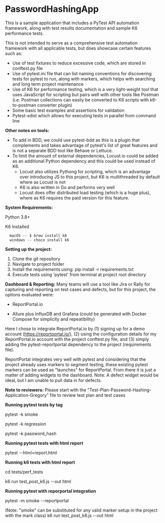 # PasswordHashingApp
This is a sample application that includes a PyTest API automation framework, along with test results documentation and sample K6 performance tests.

This is not intended to serve as a comprehensive test automation framework with all applicable tests, but does showcase certain features such as:
  - Use of test fixtures to reduce excessive code, which are stored in conftest.py file
  - Use of pytest.ini file that can list naming conventions for discovering tests for pytest to run, along with markers, which helps with searching and long term project maintenance
  - Use of K6 for performance testing, which is a very light-weight tool that uses JavaScript for scripting but pairs well with other tools like Postman (i.e. Postman collections
    can easily be converted to K6 scripts with k6-to-postman converter plugin)
  - Some basic test examples and assertions for validation
  - Pytest-xdist which allows for executing tests in parallel from command line
  
**Other notes on tools:**
  - To add in BDD, we could use pytest-bdd as this is a plugin that complements and takes advantage of pytest's list of great features and is not a separate BDD tool like Behave or Lettuce.
  - To limit the amount of external dependencies, Locust.io could be added as an additional Python dependency and this could be used instead of K6.
     - Locust also utilizes Pythong for scripting, which is an advantage over introducing JS to this project, but K6 is multithreaded by default where as Locust is not
     - K6 is also written in Go and performs very well
     - Locust does offer distributed load testing (which is a huge plus), where as K6 requires the paid version for this feature. 
     
 **System Requirements:**
 
   Python 3.8+

   K6 Installed 

      macOS -- $ brew install k6
      windows -- choco install k6 
   
 **Setting up the project:**
  1. Clone the git repository
  2. Navigate to project folder
  3. Install the requirements using: pip install -r requirements.txt
  4. Execute tests using 'pytest' from terminal at project root directory

**Dashboard & Reporting:**
Many teams will use a tool like Jira or Rally for capturing and reporting on test cases and defects, but for this project, the options evaluated were:
  
   - ReportPortal.io 
  
   - Allure plus InfluxDB and Grafana (could be generated with Docker Compose for simplicity and repeatibility)

Here I chose to integrate ReportPortal.io by (1) signing up for a demo account (https://reportportal.io/), (2) using the configuration details for my ReportPortal.io account with the project conftest.py file, and (3) simply adding the pytest-reportportal dependency to the project (requirements file). 

ReportPortal integrates very well with pytest and considering that the project already uses markers to segment testing, these existing pytest markers can be used as "launches" for ReportPortal. From there it is just a matter of adding widgets to the dashboard. Note: A defect widget would be ideal, but I am unable to pull data in for defects.

**Note to reviewers:** 
Please start with the "Test-Plan-Password-Hashing-Application-Gregory" file to review test plan and test cases

**Running pytest tests by tag**

pytest -k smoke

pytest -k regression

pytest -k password_hash

**Running pytest tests with html report**

pytest --html=report.html

**Running k6 tests with html report**

cd tests/perf_tests

k6 run test_post_k6.js --out html

**Running pytest with reporportal integration**

pytest -m smoke --reportportal

(Note: "smoke" can be substituted for any valid marker setup in the project with the mark class)
k6 run test_post_k6.js --out html
